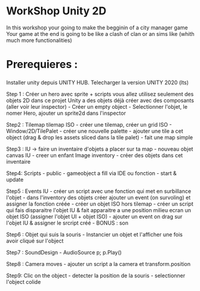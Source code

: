 # WorkShop Unity 2D 
 In this workshop your going to make the begginin of a city manager game
 Your game at the end is going to be like a clash of clan or an sims like (whith much more functionalities)

# Prerequieres : <h3>
  Installer unity depuis UNITY HUB.
  Telecharger la version UNITY 2020 (lts)

Step 1 : Créer un hero avec sprite + scripts
     vous allez utilisez seulement des objets 2D dans ce projet
     Unity a des objets déjà créer avec des composants (aller voir leur inspector)
     - Créer un empty object
     - Selectionner l'objet, le nomer Hero, ajouter un sprite2d dans l'inspector

Step2 : Tilemap
      tilemap ISO
      - créer une tilemap, créer un grid ISO
      - Window/2D/TilePalet
      - créer une nouvelle palette
      - ajouter une tile a cet object (drag & drop les assets sliced dans la tile palet)
      - fait une map simple

Step3 : IU -> faire un inventaire d'objets a placer sur ta map
      - nouveau objet canvas IU
      - creer un enfant Image inventory
      - créer des objets dans cet inventaire

Step4: Scripts
       - public
       - gameobject a fill via IDE ou fonction
       - start & update

Step5 : Events IU
      - créer un script avec une fonction qui met en surbillance l'objet
      - dans l'inventory des objets créer ajouter un event (on survoling) et assigner la fonction créée
      - créer un objet ISO hors tilemap
      - créer un script qui fais disparaitre  l'objet IU & fait apparaitre a une position milieu ecran un objet ISO (assigner l'objet UI + objet ISO)
      - ajouter un event on drag sur l'objet IU & assigner le srcript créé
      - BONUS : son

Step6 : Objet qui suis la souris
      - Instancier un objet et l'afficher une fois avoir cliqué sur l'object

Step7 : SoundDesign
      - AudioSource p; p.Play()

Step8 : Camera moves
      - ajouter un script a la camera et transform.position

Step9: Clic on the object
       - detecter la position de la souris
       - selectionner l'object colide